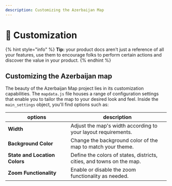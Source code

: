 ```yaml
---
description: Customizing the Azerbaijan Map
---
```


# 📝 Customization

{% hint style="info" %}
**Tip:** your product docs aren't just a reference of all your features, use them to encourage folks to perform certain actions and discover the value in your product.
{% endhint %}

## Customizing the Azerbaijan map

The beauty of the Azerbaijan Map project lies in its customization capabilities. The `mapdata.js` file houses a range of configuration settings that enable you to tailor the map to your desired look and feel. Inside the `main_settings` object, you'll find options such as:

<table><thead><tr><th width="180">options</th><th>description</th></tr></thead><tbody><tr><td><strong>Width</strong></td><td>Adjust the map's width according to your layout requirements.</td></tr><tr><td><strong>Background Color</strong></td><td>Change the background color of the map to match your theme.</td></tr><tr><td><strong>State and Location Colors</strong></td><td>Define the colors of states, districts, cities, and towns on the map.</td></tr><tr><td><strong>Zoom Functionality</strong></td><td>Enable or disable the zoom functionality as needed.</td></tr></tbody></table>
